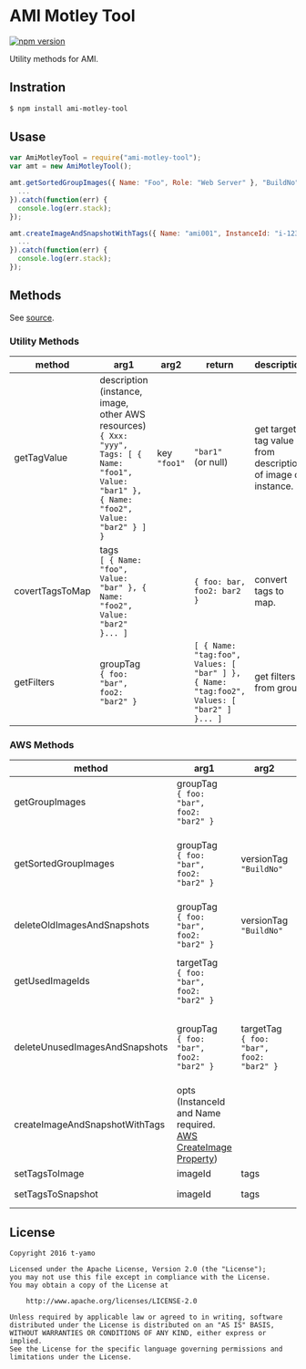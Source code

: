 # AMI Motley Tool

[![npm version][npm-image]][npm-url]

Utility methods for AMI.

## Instration

```bash
$ npm install ami-motley-tool
```

## Usase

```javascript
var AmiMotleyTool = require("ami-motley-tool");
var amt = new AmiMotleyTool();

amt.getSortedGroupImages({ Name: "Foo", Role: "Web Server" }, "BuildNo").then(function(images) {
  ...
}).catch(function(err) {
  console.log(err.stack);
});

amt.createImageAndSnapshotWithTags({ Name: "ami001", InstanceId: "i-123123123" }).then(function(imageId) {
  ...
}).catch(function(err) {
  console.log(err.stack);
});
```

## Methods

See [source](lib/ami-motley-tool.js).

### Utility Methods

|method|arg1|arg2|return|description|
|---|---|---|---|---|
|getTagValue|description (instance, image, other AWS resources)<br>`{ Xxx: "yyy", Tags: [ { Name: "foo1", Value: "bar1" }, { Name: "foo2", Value: "bar2" } ] }`|key<br>`"foo1"`|`"bar1"` <br>(or null)|get target tag value from description of image or instance.|
|covertTagsToMap|tags<br>`[ { Name: "foo", Value: "bar" }, { Name: "foo2", Value: "bar2" }... ]`||`{ foo: bar, foo2: bar2 }`|convert tags to map.|
|getFilters|groupTag<br>`{ foo: "bar", foo2: "bar2" }`||`[ { Name: "tag:foo", Values: [ "bar" ] }, { Name: "tag:foo2", Values: [ "bar2" ] }... ]`|get filters from group.|


### AWS Methods

|method|arg1|arg2|return|description|
|---|---|---|---|---|
|getGroupImages|groupTag<br>`{ foo: "bar", foo2: "bar2" }`||Promise<br>(images)|get filtered (groupTag) images. groupTag is tag set.|
|getSortedGroupImages|groupTag<br>`{ foo: "bar", foo2: "bar2" }`|versionTag<br>`"BuildNo"`|Promise<br>(images)|get filtered (groupTag) and sorted (versionTag ASC as string) images. groupTag is tag set.|
|deleteOldImagesAndSnapshots|groupTag<br>`{ foo: "bar", foo2: "bar2" }`|versionTag<br>`"BuildNo"`|Promise|delete old images and snapshots in target group. (keep latest one)|
|getUsedImageIds|targetTag<br>`{ foo: "bar", foo2: "bar2" }`||Promise|get used image IDs in target group. (AutoScalingGroup and EC2 Instance)|
|deleteUnusedImagesAndSnapshots|groupTag<br>`{ foo: "bar", foo2: "bar2" }`|targetTag<br>`{ foo: "bar", foo2: "bar2" }`|Promise|delete unused images and snapshots in target group. (AutoScalingGroup and EC2 Instance)|
|createImageAndSnapshotWithTags|opts<br>(InstanceId and Name required.<br>[AWS CreateImage Property][aws-create-image-url])||Promise<br>(imageId)|create image and snapshots with tags of target instance. Tag keys starting with "aws:" are reserved.|
|setTagsToImage|imageId|tags|Promise|set tags to image.|
|setTagsToSnapshot|imageId|tags|Promise|set tags to snapshot.|

## License

```
Copyright 2016 t-yamo

Licensed under the Apache License, Version 2.0 (the "License");
you may not use this file except in compliance with the License.
You may obtain a copy of the License at

    http://www.apache.org/licenses/LICENSE-2.0

Unless required by applicable law or agreed to in writing, software
distributed under the License is distributed on an "AS IS" BASIS,
WITHOUT WARRANTIES OR CONDITIONS OF ANY KIND, either express or implied.
See the License for the specific language governing permissions and
limitations under the License.
```

[npm-image]:https://badge.fury.io/js/ami-motley-tool.svg
[npm-url]:https://badge.fury.io/js/ami-motley-tool
[aws-create-image-url]:http://docs.aws.amazon.com/AWSJavaScriptSDK/latest/AWS/EC2.html#createImage-property
